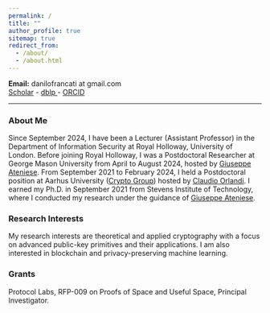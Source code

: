 ```yaml
---
permalink: /
title: ""
author_profile: true
sitemap: true
redirect_from: 
  - /about/
  - /about.html
---
```


<!-- **Address:** Department of Computer Science, Aabogade 34, 8200 Aarhus, Denmark   -->
<!-- **Office:** Nygaard 280     -->
**Email:** danilofrancati at gmail.com\
<a href="https://scholar.google.com/citations?user=eeuQ0a0AAAAJ&hl=en"><i class="ai ai-google-scholar ai-lg"></i> Scholar</a> - 
<a href="https://dblp.org/pid/231/4539.html"><i class="ai ai-dblp ai-lg"></i> dblp </a> - 
<a href="http://orcid.org/0000-0002-4639-0636"><span style="color: #b2c046;"><i class="ai ai-orcid ai-lg"></i></span> ORCID</a>

---

### About Me ###

Since September 2024, I have been a Lecturer (Assistant Professor) in the Department of Information Security at Royal Holloway, University of London. Before joining Royal Holloway, I was a Postdoctoral Researcher at George Mason University from April to August 2024, hosted by [Giuseppe Ateniese](https://ateniese.github.io). From September 2021 to February 2024,  I held a Postdoctoral position at Aarhus University ([Crypto Group](https://users-cs.au.dk/orlandi/cryptogroup/)) hosted by [Claudio Orlandi](https://cs.au.dk/~orlandi/). I earned my Ph.D. in September 2021 from Stevens Institute of Technology, where I conducted my research under the guidance of  [Giuseppe Ateniese](https://ateniese.github.io).



### Research Interests ###
My research interests are theoretical and applied cryptography with a focus on advanced public-key primitives and their applications.
I am also interested in blockchain and privacy-preserving machine learning.

### Grants ###

Protocol Labs, RFP-009 on Proofs of Space and Useful Space, Principal Investigator.

<!-- # News # -->

<!-- - I will serve on the PC of [DLT 2024](). -->

<!-- - Our paper ***Non-malleable Fuzzy Extractors*** has been accepted at ACNS 2024! -->

<!-- - Our [paper](https://arxiv.org/abs/2311.04378) on the ***"Impossibility of Strong Watermarking for Generative Models"*** is out! Check also this [post](https://www.harvard.edu/kempner-institute/2023/11/09/watermarking-in-the-sand/)!  -->
